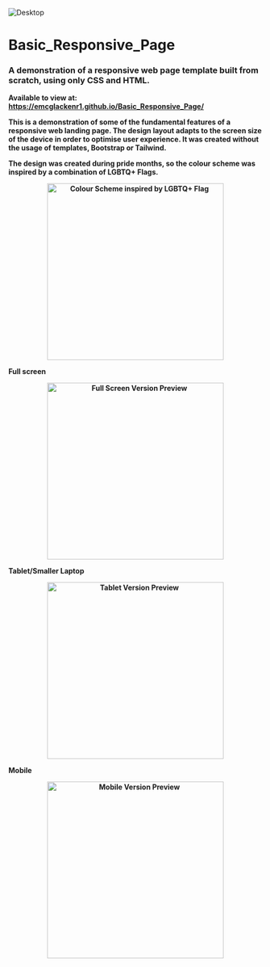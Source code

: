 ![Desktop](https://user-images.githubusercontent.com/64873698/124370147-f4b44b80-dc6b-11eb-9729-149e123cdc9b.JPG)
<h1>Basic_Responsive_Page</h1>
<h3>
A demonstration of a responsive web page template built from scratch, using only CSS and HTML. 
 </h3>

<b>Available to view at: https://emcglackenr1.github.io/Basic_Responsive_Page/<b>

This is a demonstration of some of the fundamental features of a responsive web landing page. The design layout adapts to the screen size of the device in order to optimise user experience.
It was created without the usage of templates, Bootstrap or Tailwind. 

The design was created during pride months, so the colour scheme was inspired by a combination of LGBTQ+ Flags.

<p align="center">
  <img src="https://user-images.githubusercontent.com/64873698/124370146-f41bb500-dc6b-11eb-9c61-298172ba70e5.JPG" width="350" title="Colour Scheme" alt="Colour Scheme inspired by LGBTQ+ Flag">
</p>


Full screen 

<p align="center">
  <img src="https://user-images.githubusercontent.com/64873698/124370147-f4b44b80-dc6b-11eb-9729-149e123cdc9b.JPG" width="350" title="Full Screen Version" alt="Full Screen Version Preview">
</p>

Tablet/Smaller Laptop
<p align="center">
  <img src="https://user-images.githubusercontent.com/64873698/124370142-e36b3f00-dc6b-11eb-96fc-b854319234d1.JPG" width="350" title="Tablet Version" alt="Tablet Version Preview">
</p>

Mobile
<p align="center">
  <img src="https://user-images.githubusercontent.com/64873698/124370149-f67e0f00-dc6b-11eb-8d54-39c020112789.JPG" width="350" title="Mobile Version" alt="Mobile Version Preview">
</p>

